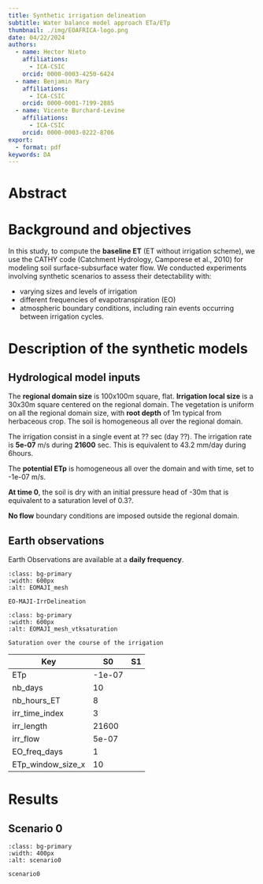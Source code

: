```yaml
---
title: Synthetic irrigation delineation
subtitle: Water balance model approach ETa/ETp
thumbnail: ./img/EOAFRICA-logo.png
date: 04/22/2024
authors:
  - name: Hector Nieto
    affiliations:
      - ICA-CSIC
    orcid: 0000-0003-4250-6424
  - name: Benjamin Mary
    affiliations:
      - ICA-CSIC
    orcid: 0000-0001-7199-2885
  - name: Vicente Burchard-Levine
    affiliations:
      - ICA-CSIC
    orcid: 0000-0003-0222-8706
export: 
  - format: pdf
keywords: DA
---
```


# Abstract


# Background and objectives

In this study, to compute the **baseline ET** (ET without irrigation scheme), we use the CATHY code (Catchment Hydrology, Camporese et al., 2010) for modeling soil surface-subsurface water flow. We conducted experiments involving synthetic scenarios to assess their detectability with:
- varying sizes and levels of irrigation
- different frequencies of evapotranspiration (EO) 
- atmospheric boundary conditions, including rain events occurring between irrigation cycles. 


# Description of the synthetic models

## Hydrological model inputs
The **regional domain size** is 100x100m square, flat. **Irrigation local size** is a 30x30m square centered on the regional domain. 
The vegetation is uniform on all the regional domain size, with **root depth** of 1m typical from herbaceous crop. 
The soil is homogeneous all over the regional domain.

The irrigation consist in a single event at ?? sec (day ??). 
The irrigation rate is **5e-07** m/s during **21600** sec. This is equivalent to 43.2 mm/day during 6hours. 

The **potential ETp** is homogeneous all over the domain and with time, set to -1e-07 m/s.

**At time 0**, the soil is dry with an initial pressure head of -30m that is equivalent to a saturation level of 0.3?.

**No flow** boundary conditions are imposed outside the regional domain.

## Earth observations
Earth Observations are available at a **daily frequency**. 


```{figure} ../figures/EOMAJI_mesh.png
:class: bg-primary
:width: 600px
:alt: EOMAJI_mesh

EO-MAJI-IrrDelineation
```

```{figure} ../figures/vtksaturation.gif
:class: bg-primary
:width: 600px
:alt: EOMAJI_mesh_vtksaturation

Saturation over the course of the irrigation
```



| Key               | S0                     | S1                     |
|-------------------|------------------------|------------------------|
| ETp               | -1e-07                 |                 	      |
| nb_days           | 10                     |                 	      |
| nb_hours_ET       | 8                      |                 	      |
| irr_time_index    | 3                      |                 	      |
| irr_length        | 21600                  |                 	      |
| irr_flow          | 5e-07                  |                 	      |
| EO_freq_days      | 1                      |                 	      |
| ETp_window_size_x | 10                     |                 	      |



# Results

## Scenario 0

```{figure} ../figures/scenario0/plot_1d_evol_irrArea.png
:class: bg-primary
:width: 400px
:alt: scenario0

scenario0
```













